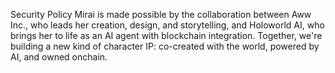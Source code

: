 Security Policy
Mirai is made possible by the collaboration between Aww Inc., who leads her creation, design, and storytelling, and Holoworld AI, who brings her to life as an AI agent with blockchain integration. Together, we're building a new kind of character IP: co-created with the world, powered by AI, and owned onchain.
